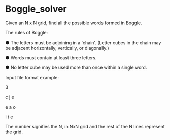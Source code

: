 # Boggle_solver
Given an N x N grid, find all the possible words formed in Boggle.

The rules of Boggle:

● The letters must be adjoining in a 'chain'. (Letter cubes in the chain may be adjacent horizontally, vertically, or diagonally.)

● Words must contain at least three letters.

● No letter cube may be used more than once within a single word.

Input file format example:

3

c j e

e a o

i t e


The number signifies the N, in NxN grid and the rest of the N lines represent the grid.
